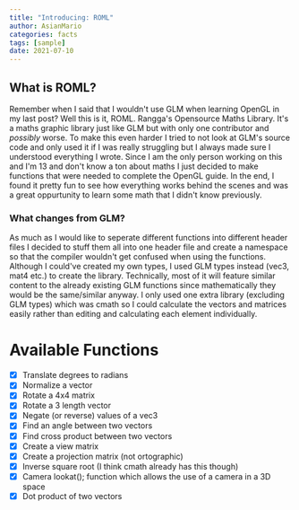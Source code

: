 ```yaml
---
title: "Introducing: ROML"
author: AsianMario
categories: facts
tags: [sample]
date: 2021-07-10
---
```


## What is ROML?

Remember when I said that I wouldn't use GLM when learning OpenGL in my last post? Well this is it, ROML. Rangga's Opensource Maths Library.
It's a maths graphic library just like GLM but with only one contributor and _possibly_ worse. To make this even harder I tried to not look at GLM's source code and only used it if I was really struggling but I always made sure I understood everything I wrote.
Since I am the only person working on this and I'm 13 and don't know a ton about maths I just decided to make functions that were needed to complete the OpenGL guide.
In the end, I found it pretty fun to see how everything works behind the scenes and was a great oppurtunity to learn some math that I didn't know previously.

### What changes from GLM?

As much as I would like to seperate different functions into different header files I decided to stuff them all into one header file and create a namespace so that the compiler wouldn't get confused when using the functions.
Although I could've created my own types, I used GLM types instead (vec3, mat4 etc.) to create the library. Technically, most of it will feature similar content to the already existing GLM functions since mathematically they would be the same/similar anyway.
I only used one extra library (excluding GLM types) which was cmath so I could calculate the vectors and matrices easily rather than editing and calculating each element individually.

# Available Functions

- [x] Translate degrees to radians
- [x] Normalize a vector
- [x] Rotate a 4x4 matrix
- [x] Rotate a 3 length vector
- [x] Negate (or reverse) values of a vec3
- [x] Find an angle between two vectors
- [x] Find cross product between two vectors
- [x] Create a view matrix
- [x] Create a projection matrix (not ortographic)
- [x] Inverse square root (I think cmath already has this though)
- [x] Camera lookat(); function which allows the use of a camera in a 3D space
- [x] Dot product of two vectors

